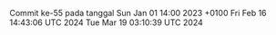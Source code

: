 Commit ke-55 pada tanggal Sun Jan 01 14:00 2023 +0100
Fri Feb 16 14:43:06 UTC 2024
Tue Mar 19 03:10:39 UTC 2024
